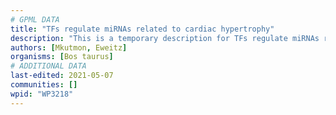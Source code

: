 ```yaml
---
# GPML DATA
title: "TFs regulate miRNAs related to cardiac hypertrophy"
description: "This is a temporary description for TFs regulate miRNAs related to cardiac hypertrophy"
authors: [Mkutmon, Eweitz]
organisms: [Bos taurus]
# ADDITIONAL DATA
last-edited: 2021-05-07
communities: []
wpid: "WP3218"
---
```

